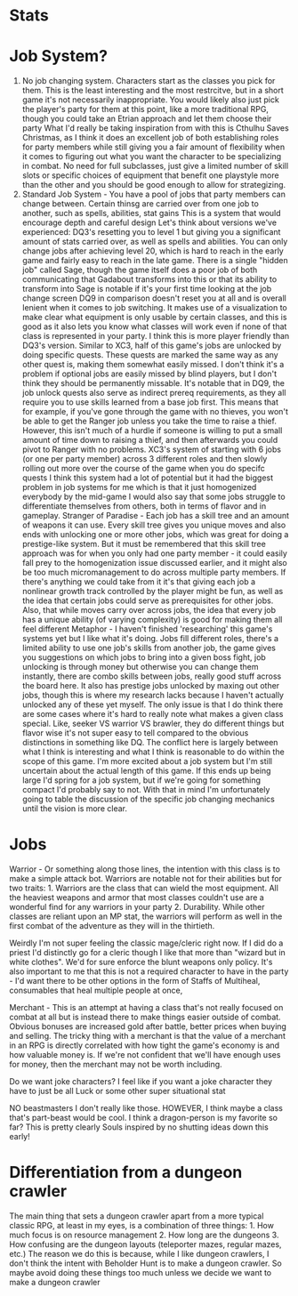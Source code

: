 # Stats

# Job System?
1. No job changing system. Characters start as the classes you pick for them. This is the least interesting and the most restrcitve, but in a short game it's not necessarily inappropriate.
	You would likely also just pick the player's party for them at this point, like a more traditional RPG, though you could take an Etrian approach and let them choose their party
	What I'd really be taking inspiration from with this is Cthulhu Saves Christmas, as I think it does an excellent job of both establishing roles for party members while still
		giving you a fair amount of flexibility when it comes to figuring out what you want the character to be specializing in combat. No need for full subclasses, just give
		a limited number of skill slots or specific choices of equipment that benefit one playstyle more than the other and you should be good enough to allow for strategizing.
2. Standard Job System - You have a pool of jobs that party members can change between. Certain thinsg are carried over from one job to another, such as spells, abilities, stat gains
	This is a system that would encourage depth and careful design
	Let's think about versions we've experienced:
		DQ3's resetting you to level 1 but giving you a significant amount of stats carried over, as well as spells and abilities.
			You can only change jobs after achieving level 20, which is hard to reach in the early game and fairly easy to reach in the late game.
			There is a single "hidden job" called Sage, though the game itself does a poor job of both communicating that Gadabout transforms into this or that
				its ability to transform into Sage is notable if it's your first time looking at the job change screen
		DQ9 in comparison doesn't reset you at all and is overall lenient when it comes to job switching. It makes use of a visualization to make clear what equipment is only
		usable by certain classes, and this is good as it also lets you know what classes will work even if none of that class is represented in your party. I think this is more
		player friendly than DQ3's version. 
			Similar to XC3, half of this game's jobs are unlocked by doing specific quests. These quests are marked the same way as any other quest is, making them somewhat easily missed.
				I don't think it's a problem if optional jobs are easily missed by blind players, but I don't think they should be permanently missable. 
				It's notable that in DQ9, the job unlock quests also serve as indirect prereq requirements, as they all require you to use skills learned from a base job first. This
				means that for example, if you've gone through the game with no thieves, you won't be able to get the Ranger job unless you take the time to raise a thief. However, this
				isn't much of a hurdle if someone is willing to put a small amount of time down to raising a thief, and then afterwards you could pivot to Ranger with no problems.
		XC3's system of starting with 6 jobs (or one per party member) across 3 different roles and then slowly rolling out more over the course of the game when you do specifc quests
			I think this system had a lot of potential but it had the biggest problem in job systems for me which is that it just homogenized everybody by the mid-game
			I would also say that some jobs struggle to differentiate themselves from others, both in terms of flavor and in gameplay. 
		Stranger of Paradise - Each job has a skill tree and an amount of weapons it can use. Every skill tree gives you unique moves and also ends with unlocking one or more
			other jobs, which was great for doing a prestige-like system. But it must be remembered that this skill tree approach was for when you only had one party member - it
			could easily fall prey to the homogenization issue discussed earlier, and it might also be too much micromanagement to do across multiple party members. If there's
			anything we could take from it it's that giving each job a nonlinear growth track controlled by the player might be fun, as well as the idea that certain jobs could
			serve as prerequisites for other jobs. Also, that while moves carry over across jobs, the idea that every job has a unique ability (of varying complexity) is good for
			making them all feel different
		Metaphor - I haven't finished 'researching' this game's systems yet but I like what it's doing. Jobs fill different roles, there's a limited ability to use one job's skills
			from another job, the game gives you suggestions on which jobs to bring into a given boss fight, job unlocking is through money but otherwise you can change them instantly,
			there are combo skills between jobs, really good stuff across the board here. It also has prestige jobs unlocked by maxing out other jobs, though this is where my research
			lacks because I haven't actually unlocked any of these yet myself. The only issue is that I do think there are some cases where it's hard to really note what makes a given
			class special. Like, seeker VS warrior VS brawler, they do different things but flavor wise it's not super easy to tell compared to the obvious distinctions in something like DQ.
The conflict here is largely between what I think is interesting and what I think is reasonable to do within the scope of this game. I'm more excited about a job system but I'm
still uncertain about the actual length of this game. If this ends up being large I'd spring for a job system, but if we're going for something compact I'd probably say to not.
With that in mind I'm unfortunately going to table the discussion of the specific job changing mechanics until the vision is more clear.

# Jobs
Warrior - Or something along those lines, the intention with this class is to make a simple attack bot. Warriors are notable not for their abilities but for two traits:
	1. Warriors are the class that can wield the most equipment. All the heaviest weapons and armor that most classes couldn't use are a wonderful find for any warriors in your party
	2. Durability. While other classes are reliant upon an MP stat, the warriors will perform as well in the first combat of the adventure as they will in the thirtieth. 

Weirdly I'm not super feeling the classic mage/cleric right now. If I did do a priest I'd distinctly go for a cleric though I like that more than "wizard but in white clothes". 
We'd for sure enforce the blunt weapons only policy. It's also important to me that this is not a required character to have in the party - I'd want there to be other options
in the form of Staffs of Multiheal, consumables that heal multiple people at once, 

Merchant - This is an attempt at having a class that's not really focused on combat at all but is instead there to make things easier outside of combat.
Obvious bonuses are increased gold after battle, better prices when buying and selling. The tricky thing with a merchant is that the value of a merchant in an RPG is directly
correlated with how tight the game's economy is and how valuable money is. If we're not confident that we'll have enough uses for money, then the merchant may not be worth including.

Do we want joke characters? I feel like if you want a joke character they have to just be all Luck or some other super situational stat

NO beastmasters I don't really like those. HOWEVER, I think maybe a class that's part-beast would be cool. I think a dragon-person is my favorite so far?
This is pretty clearly Souls inspired by no shutting ideas down this early!

# Differentiation from a dungeon crawler
The main thing that sets a dungeon crawler apart from a more typical classic RPG, at least in my eyes, is a combination of three things:
	1. How much focus is on resource management
	2. How long are the dungeons
	3. How confusing are the dungeon layouts (teleporter mazes, regular mazes, etc.)
The reason we do this is because, while I like dungeon crawlers, I don't think the intent with Beholder Hunt is to make a dungeon crawler. So maybe avoid doing these things too much 
unless we decide we want to make a dungeon crawler
